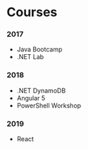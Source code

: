 # Courses

### 2017
- Java Bootcamp
- .NET Lab

### 2018
- .NET DynamoDB
- Angular 5
- PowerShell Workshop

### 2019
- React
